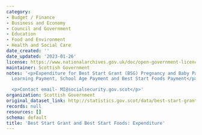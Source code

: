 ```yaml
---
category:
- Budget / Finance
- Business and Economy
- Council and Government
- Education
- Food and Environment
- Health and Social Care
date_created: ''
date_updated: '2023-01-26'
license: https://www.nationalarchives.gov.uk/doc/open-government-licence/version/3/
maintainer: Scottish Government
notes: '<p>Expenditure for Best Start Grant (BSG) Pregnancy and Baby Payment, Early
  Learning Payment, School Age Payment and Best Start Foods Payment</p>

  <p>Contact email- MI@socialsecurity.gov.scot</p>'
organization: Scottish Government
original_dataset_link: http://statistics.gov.scot/data/best-start-grant-expenditure
records: null
resources: []
schema: default
title: 'Best Start Grant and Best Start Foods: Expenditure'
---
```

